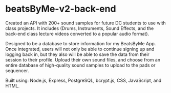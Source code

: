 # beatsByMe-v2-back-end
Created an API with 200+ sound samples for future DC students to use with class projects. It includes (Drums, Instruments, Sound Effects, and the back-end class lecture videos converted to a popular audio format).

Designed to be a database to store information for my BeatsByMe App. Once integrated, users will not only be able to continue signing up and logging back in, but they also will be able to save the data from their session to their profile. Upload their own sound files, and choose from an entire database of high-quality sound samples to upload to the pads or sequencer.


Built using: Node.js, Express, PostgreSQL, bcrypt.js, CSS, JavaScript, and HTML.
